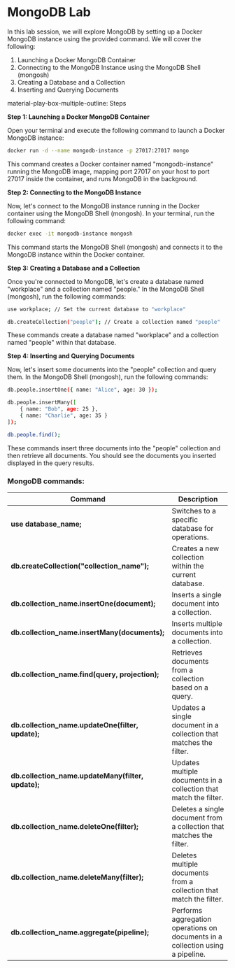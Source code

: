# MongoDB Lab

In this lab session, we will explore MongoDB by setting up a Docker MongoDB instance using the provided command. We will cover the following:

1. Launching a Docker MongoDB Container
2. Connecting to the MongoDB Instance using the MongoDB Shell (mongosh)
3. Creating a Database and a Collection
4. Inserting and Querying Documents

material-play-box-multiple-outline: Steps

**Step 1: Launching a Docker MongoDB Container**

Open your terminal and execute the following command to launch a Docker MongoDB instance:

```bash
docker run -d --name mongodb-instance -p 27017:27017 mongo
```

This command creates a Docker container named "mongodb-instance" running the MongoDB image, mapping port 27017 on your host to port 27017 inside the container, and runs MongoDB in the background.

**Step 2: Connecting to the MongoDB Instance**

Now, let's connect to the MongoDB instance running in the Docker container using the MongoDB Shell (mongosh). In your terminal, run the following command:

```bash
docker exec -it mongodb-instance mongosh
```

This command starts the MongoDB Shell (mongosh) and connects it to the MongoDB instance within the Docker container.

**Step 3: Creating a Database and a Collection**

Once you're connected to MongoDB, let's create a database named "workplace" and a collection named "people." In the MongoDB Shell (mongosh), run the following commands:

```bash
use workplace; // Set the current database to "workplace"

db.createCollection("people"); // Create a collection named "people"
```

These commands create a database named "workplace" and a collection named "people" within that database.

**Step 4: Inserting and Querying Documents**

Now, let's insert some documents into the "people" collection and query them. In the MongoDB Shell (mongosh), run the following commands:

```bash
db.people.insertOne({ name: "Alice", age: 30 });

db.people.insertMany([
    { name: "Bob", age: 25 },
    { name: "Charlie", age: 35 }
]);

db.people.find();
```

These commands insert three documents into the "people" collection and then retrieve all documents. You should see the documents you inserted displayed in the query results.


### MongoDB commands:


| Command                                       | Description                                           |
|-----------------------------------------------|-------------------------------------------------------|
| **use database_name;**                        | Switches to a specific database for operations. |
| **db.createCollection("collection_name");**    | Creates a new collection within the current database. |
| **db.collection_name.insertOne(document);**    | Inserts a single document into a collection. |
| **db.collection_name.insertMany(documents);**  | Inserts multiple documents into a collection. |
| **db.collection_name.find(query, projection);** | Retrieves documents from a collection based on a query. |
| **db.collection_name.updateOne(filter, update);** | Updates a single document in a collection that matches the filter. |
| **db.collection_name.updateMany(filter, update);** | Updates multiple documents in a collection that match the filter. |
| **db.collection_name.deleteOne(filter);**       | Deletes a single document from a collection that matches the filter. |
| **db.collection_name.deleteMany(filter);**     | Deletes multiple documents from a collection that match the filter. |
| **db.collection_name.aggregate(pipeline);**     | Performs aggregation operations on documents in a collection using a pipeline. |

